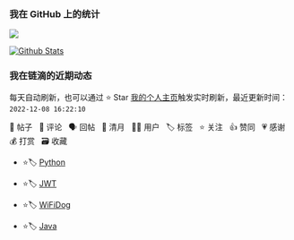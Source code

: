 <!--### Hi there 👋-->
<!--  ![](https://github-readme-stats.vercel.app/api?username=yumo509)  -->
<!--  ![](https://github-readme-stats.vercel.app/api?username=yumo509&theme=dark)  -->

### 我在 GitHub 上的统计

<a title="Hits" target="_blank" href="https://github.com/yumo509/yumo509"><img src="https://hits.b3log.org/yumo509/yumo509.svg"></a>

[![Github Stats](https://github-readme-stats.vercel.app/api?username=yumo509&theme=tokyonight&show_icons=true)](https://github.com/yumo509)


<!--
**yumo509/yumo509** is a ✨ _special_ ✨ repository because its `README.md` (this file) appears on your GitHub profile.

Here are some ideas to get you started:

- 🔭 I’m currently working on ...
- 🌱 I’m currently learning ...
- 👯 I’m looking to collaborate on ...
- 🤔 I’m looking for help with ...
- 💬 Ask me about ...
- 📫 How to reach me: ...
- 😄 Pronouns: ...
- ⚡ Fun fact: ...
-->

<!--events start -->

### 我在链滴的近期动态

每天自动刷新，也可以通过 ⭐️ Star [我的个人主页](https://github.com/yumo509/yumo509)触发实时刷新，最近更新时间：`2022-12-08 16:22:10`

📝 帖子 &nbsp; 💬 评论 &nbsp; 🗣 回帖 &nbsp; 🌙 清月 &nbsp; 👨‍💻 用户 &nbsp; 🏷️ 标签 &nbsp; ⭐️ 关注 &nbsp; 👍 赞同 &nbsp; 💗 感谢 &nbsp; 💰 打赏 &nbsp; 🗃 收藏

* ⭐️🏷️ [Python](https://ld246.com/tag/python)

  > 
* ⭐️🏷️ [JWT](https://ld246.com/tag/jwt)

  > 
* ⭐️🏷️ [WiFiDog](https://ld246.com/tag/wifidog)

  > 
* ⭐️🏷️ [Java](https://ld246.com/tag/java)

  > 


<!--events end -->
